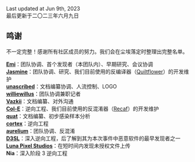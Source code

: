 Last updated at Jun 9th, 2023  
最后更新于二〇二三年六月九日

## 鸣谢

不一定完整！感谢所有社区成员的努力。我们会在尘埃落定时整理出完整名单。

[**Emi**](https://github.com/emilyploszaj/)：团队协调、首个发现者（本团队内）、早期研究、会议协调  
[**Jasmine**](https://github.com/jaskarth/)：团队协调、研究、我们目前使用的反编译器（[Quiltflower](https://github.com/QuiltMC/quiltflower/)）的开发维护  
[**unascribed**](https://github.com/unascribed/)：文档编纂协调、人流控制、LOGO  
[**williewillus**](https://github.com/williewillus/)：团队协调兼职记者  
[**Vazkii**](https://github.com/vazkii/)：文档编纂、对外沟通  
[**Col-E**](https://github.com/Col-E/)：逆向工程、我们目前使用的反混淆器（[Recaf](https://www.coley.software/Recaf/)）的开发维护  
[**quat**](https://github.com/quat1024/)：文档编纂、初步感染样本分析  
[**cortex**](https://github.com/mcrcortex/)：逆向工程  
[**aurelium**](https://github.com/autumnaurelium/)：团队协调、反混淆  
[**D3SL**](https://github.com/D3SL/)：深入逆向工程，后了解到其为本次事件中恶意软件的最早发现者之一   
[**Luna Pixel Studios**](https://lunapixelstudios.github.io/)：在短时间内发现未授权文件上传  
**Nia**：深入阶段 3 逆向工程  
